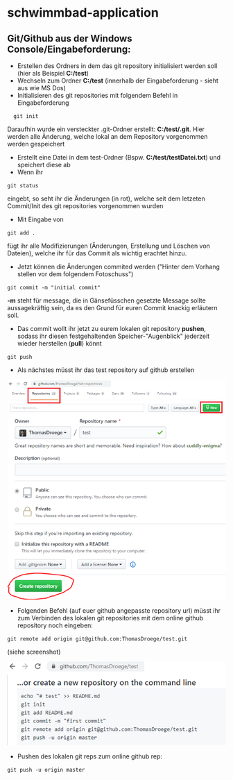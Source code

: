# schwimmbad-application

## Git/Github aus der Windows Console/Eingabeforderung:

* Erstellen des Ordners in dem das git repository initialisiert werden soll (hier als Beispiel **C:/test**)
* Wechseln zum Ordner **C:/test** (innerhalb der Eingabeforderung - sieht aus wie MS Dos)
* Initialisieren des git repositories mit folgendem Befehl in Eingabeforderung
```
  git init
```
Daraufhin wurde ein versteckter .git-Ordner erstellt: **C:/test/.git**. Hier werden alle Änderung, welche lokal an dem Repository vorgenommen werden gespeichert
* Erstellt eine Datei in dem test-Ordner (Bspw. **C:/test/testDatei.txt**) und speichert diese ab
* Wenn ihr 
```
git status
```
eingebt, so seht ihr die Änderungen (in rot), welche seit dem letzeten Commit/Init des git repositories vorgenommen wurden
* Mit Eingabe von
```
git add .
```
fügt ihr alle Modifizierungen (Änderungen, Erstellung und Löschen von Dateien), welche ihr für das Commit als wichtig erachtet hinzu. 
* Jetzt können die Änderungen commited werden ("Hinter dem Vorhang stellen vor dem folgendem Fotoschuss")
```
git commit -m "initial commit"
```
**-m** steht für message, die in Gänsefüsschen gesetzte Message sollte aussagekräftig sein, da es den Grund für euren Commit knackig erläutern soll. 
* Das commit wollt ihr jetzt zu eurem lokalen git repository **pushen**, sodass ihr diesen festgehaltenden Speicher-"Augenblick" jederzeit wieder herstellen (**pull**) könnt
```
git push
```

* Als nächstes müsst ihr das test repository auf github erstellen

![image](https://github.com/techlabsms/ms-st-20-00-schwimmbadkalender/blob/master/src/miscellaneous/screenshots/new-repository.PNG) 
![image](https://github.com/techlabsms/ms-st-20-00-schwimmbadkalender/blob/master/src/miscellaneous/screenshots/create-repository.PNG) 

* Folgenden Befehl (auf euer github angepasste repository url)  müsst ihr zum Verbinden des lokalen git repositories mit dem online github repository noch eingeben:
```
git remote add origin git@github.com:ThomasDroege/test.git
```
(siehe screenshot)

![image](https://github.com/techlabsms/ms-st-20-00-schwimmbadkalender/blob/master/src/miscellaneous/screenshots/created-repository.png) 

* Pushen des lokalen git reps zum online github rep:
```
git push -u origin master
```
